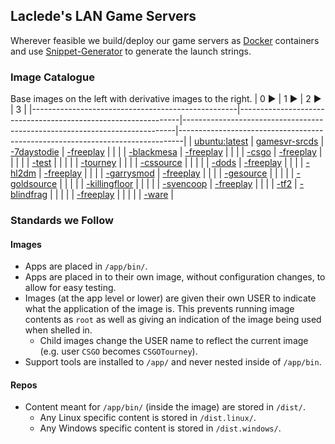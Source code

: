 ## Laclede's LAN Game Servers
Wherever feasible we build/deploy our game servers as [Docker](https://www.docker.com/) containers and use [Snippet-Generator](https://github.com/LacledesLAN/Snippet-Generator) to generate the launch strings.

### Image Catalogue
Base images on the left with derivative images to the right.
| 0 ►                                               | 1 ►                                                           | 2 ►                                                                        | 3                                                                             |
|---------------------------------------------------|---------------------------------------------------------------|----------------------------------------------------------------------------|-------------------------------------------------------------------------------|
| [ubuntu:latest](https://hub.docker.com/_/ubuntu/) | [gamesvr-srcds](https://github.com/LacledesLAN/gamesvr-srcds) | [-7daystodie](https://github.com/LacledesLAN/gamesvr-srcds-7daystodie)     | [-freeplay](https://github.com/LacledesLAN/gamesvr-srcds-7daystodie-freeplay) |
|                                                   |                                                               | [-blackmesa](https://github.com/LacledesLAN/gamesvr-srcds-blackmesa)       | [-freeplay](https://github.com/LacledesLAN/gamesvr-srcds-blackmesa-freeplay)  |
|                                                   |                                                               | [-csgo](https://github.com/LacledesLAN/gamesvr-srcds-csgo)                 | [-freeplay](https://github.com/LacledesLAN/gamesvr-srcds-csgo-freeplay)       |
|                                                   |                                                               |                                                                            | [-test](https://github.com/LacledesLAN/gamesvr-srcds-csgo-test)               |
|                                                   |                                                               |                                                                            | [-tourney](https://github.com/LacledesLAN/gamesvr-srcds-csgo-tourney)         |
|                                                   |                                                               | [-cssource](https://github.com/LacledesLAN/gamesvr-srcds-cssource)         |                                                                               |
|                                                   |                                                               | [-dods](https://github.com/LacledesLAN/gamesvr-srcds-dods)                 | [-freeplay](https://github.com/LacledesLAN/gamesvr-srcds-dods-freeplay)       |
|                                                   |                                                               | [-hl2dm](https://github.com/LacledesLAN/gamesvr-srcds-hl2dm)               | [-freeplay](https://github.com/LacledesLAN/gamesvr-srcds-hl2dm-freeplay)      |
|                                                   |                                                               | [-garrysmod](https://github.com/LacledesLAN/gamesvr-srcds-garrysmod)       | [-freeplay](https://github.com/LacledesLAN/gamesvr-srcds-garrysmod-freeplay)  |
|                                                   |                                                               | [-gesource](https://github.com/LacledesLAN/gamesvr-srcds-gesource)         |                                                                               |
|                                                   |                                                               | [-goldsource](https://github.com/LacledesLAN/gamesvr-srcds-goldsource)     |                                                                               |
|                                                   |                                                               | [-killingfloor](https://github.com/LacledesLAN/gamesvr-srcds-killingfloor) |                                                                               |
|                                                   |                                                               | [-svencoop](https://github.com/LacledesLAN/gamesvr-srcds-svencoop)         | [-freeplay](https://github.com/LacledesLAN/gamesvr-srcds-svencoop-freeplay)   |
|                                                   |                                                               | [-tf2](https://github.com/LacledesLAN/gamesvr-srcds-tf2)                   | [-blindfrag](https://github.com/LacledesLAN/gamesvr-srcds-tf2-blindfrag)      |
|                                                   |                                                               |                                                                            | [-freeplay](https://github.com/LacledesLAN/gamesvr-srcds-tf2-freeplay)        |
|                                                   |                                                               |                                                                            | [-ware](https://github.com/LacledesLAN/gamesvr-srcds-tf2-ware)                |

### Standards we Follow
#### Images
* Apps are placed in `/app/bin/`.
* Apps are placed in to their own image, without configuration changes, to allow for easy testing.
* Images (at the app level or lower) are given their own USER to indicate what the application of the image is. This prevents running image contents as `root` as well as giving an indication of the image being used when shelled in.
  * Child images change the USER name to reflect the current image (e.g. user `CSGO` becomes `CSGOTourney`).
* Support tools are installed to `/app/` and never nested inside of `/app/bin`.
#### Repos
* Content meant for `/app/bin/` (inside the image) are stored in `/dist/`.
  * Any Linux specific content is stored in `/dist.linux/`.
  * Any Windows specific content is stored in `/dist.windows/`.

